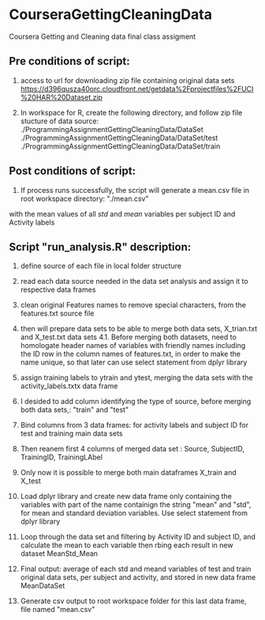 # CourseraGettingCleaningData
Coursera Getting and Cleaning data final class assigment

## Pre conditions of script:
1. access to url for downloading zip file containing original data sets
https://d396qusza40orc.cloudfront.net/getdata%2Fprojectfiles%2FUCI%20HAR%20Dataset.zip

2. In workspace for R, create the following directory, and follow zip file stucture of data source:
./ProgrammingAssignmentGettingCleaningData/DataSet
./ProgrammingAssignmentGettingCleaningData/DataSet/test
./ProgrammingAssignmentGettingCleaningData/DataSet/train

## Post conditions of script:
1. If process runs successfully, the script will generate a mean.csv file in root workspace directory:
"./mean.csv"

with the mean values of all *std* and *mean* variables per subject ID and Activity labels


## Script "run_analysis.R" description:

1. define source of each file in local folder structure

2. read each data source needed in the data set analysis and assign it to respective data frames

3. clean original Features names to remove special characters, from the features.txt source file

4. then will prepare data sets to be able to merge both data sets, X_trian.txt and X_test.txt data sets
		4.1. Before merging both datasets, need to homologate header names of variables with friendly names
        including the ID row in the column names of features.txt, in order to make the name unique, so that later
        can use select statement from dplyr library
				
5. assign training labels to ytrain and ytest, merging the data sets with the activity_labels.txtx data frame

6. I desided to add  column identifying the type of source, before merging both data sets,: "train" and "test"

7. Bind columns from 3 data frames: for activity labels and subject ID for test and training main data sets

8. Then reanem first 4 columns of merged data set : Source, SubjectID, TrainingID, TrainingLAbel

9. Only now it is possible to merge both main dataframes X_train and X_test

10. Load dplyr library and create new data frame only containing the variables with part of the name containign the string "mean" and "std", for mean and standard deviation variables. Use select statement from dplyr library

11. Loop through the data set and filtering by Activity ID and subject ID, and calculate the mean to each variable then rbing each result in new dataset MeanStd_Mean

12. Final output: average of each std and meand variables of test and train original data sets, per subject and activity, and stored in new data frame MeanDataSet

13. Generate csv output to root workspace folder for this last data frame, file named "mean.csv"
		


